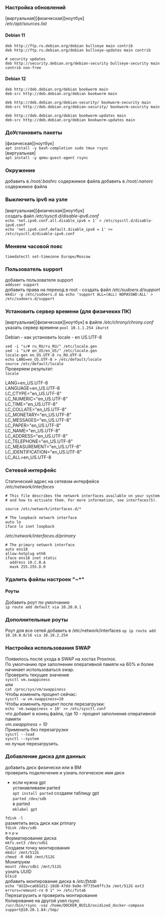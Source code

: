 ### Настройка обновлений   
[виртуальная][физическая][ноутбук]  
_/etc/apt/sources.list_
#### Debian 11
```
deb http://ftp.ru.debian.org/debian bullseye main contrib
deb http://ftp.ru.debian.org/debian bullseye-updates main contrib

# security updates
deb http://security.debian.org/debian-security bullseye-security main contrib non-free
```
#### Debian 12
```
deb http://deb.debian.org/debian bookworm main
deb-src http://deb.debian.org/debian bookworm main

deb http://deb.debian.org/debian-security/ bookworm-security main
deb-src http://deb.debian.org/debian-security/ bookworm-security main

deb http://deb.debian.org/debian bookworm-updates main
deb-src http://deb.debian.org/debian bookworm-updates main
```
### ДоУстановить пакеты
[физическая][ноутбук]  
```apt install -y bash-completion sudo tmux rsync```  
[виртуальная]  
```apt install -y qemu-guest-agent rsync```  

### Окружение
добавить в _/root/.bashrc_ содержимое файла
добавить в _/root/.nanorc_ содержимое файла

### Выключить ipv6 на узле  
[виртуальная][физическая][ноутбук]  
создать файл _/etc/sysctl.d/disable-ipv6.conf_  
```echo 'net.ipv6.conf.all.disable_ipv6 = 1' > /etc/sysctl.d/disable-ipv6.conf```  
```echo 'net.ipv6.conf.default.disable_ipv6 = 1' >> /etc/sysctl.d/disable-ipv6.conf```  
### Меняем часовой пояс  
```timedatectl set-timezone Europe/Moscow```  
### Пользователь support  
добавить пользователя support  
```adduser support```   
добавить права на переход в root - создать файл _/etc/sudoers.d/support_   
```mkdir -p /etc/sudoers.d && echo 'support ALL=(ALL) NOPASSWD:ALL' > /etc/sudoers.d/support```   
### Установить сервер времени (для физичеких ПК)   
[виртуальная][физическая][ноутбук]
в файле _/etc/chrony/chrony.conf_ указать сервер времени
```pool 10.1.1.254 iburst```

Debian - как установить locale - en US.UTF-8

```sed -i "s/# ru_RU/ru_RU/" /etc/locale.gen```  
```sed -i "s/# en_US/en_US/" /etc/locale.gen```  
```locale-gen en_US.UTF-8 ru_RU.UTF-8```  
```echo LANG=en_US.UTF-8 > /etc/default/locale```  
```source /etc/default/locale```  
Проверяем результат:   
```locale```

LANG=en_US.UTF-8  
LANGUAGE=en_US.UTF-8  
LC_CTYPE="en_US.UTF-8"  
LC_NUMERIC="en_US.UTF-8"  
LC_TIME="en_US.UTF-8"  
LC_COLLATE="en_US.UTF-8"  
LC_MONETARY="en_US.UTF-8"  
LC_MESSAGES="en_US.UTF-8"  
LC_PAPER="en_US.UTF-8"  
LC_NAME="en_US.UTF-8"  
LC_ADDRESS="en_US.UTF-8"  
LC_TELEPHONE="en_US.UTF-8"  
LC_MEASUREMENT="en_US.UTF-8"  
LC_IDENTIFICATION="en_US.UTF-8"  
LC_ALL=en_US.UTF-8  

### Сетевой интерфейс   
Статический адрес на сетевом интерфейсе   
_/etc/network/interfaces_   
```
# This file describes the network interfaces available on your system
# and how to activate them. For more information, see interfaces(5).

source /etc/network/interfaces.d/*

# The loopback network interface
auto lo
iface lo inet loopback
```
_/etc/network/interfaces.d/primary_  
```
# The primary network interface
auto ens18
allow-hotplug eth0
iface ens18 inet static
  address 10.C.B.A
  mask 255.255.D.0
```
### Удалить файлы настроек "~*"  
#### Роуты  
Добавить роут по умолчанию  
```ip route add default via 10.20.0.1```
### Дополнительные роуты  
Роут для все  сетей добавить в /etc/network/interfaces
```up ip route add 10.10.0.0/16 via 10.10.2.254```
### Настройка использования SWAP  
Появилось после ухода в SWAP на хостах Proxmox.  
По умолчанию при заполнении оперативной памяти на 60% и более начинает использоваться swap.  
Проверить текущее значение  
```sysctl vm.swappiness```  
или  
```cat /proc/sys/vm/swappiness```  
Чтобы изменить процент сейчас:  
```sysctl -w vm.swappiness=10```  
Чтобы изменить процент после перезагрузки:  
```echo 'vm.swappiness = 10' >> /etc/sysctl.conf```  
что добавит в конец файла, где 10 - процент заполнения оперативной памяти  
_vm.swappiness = 10_  
Применить без перезагрузки  
```sysctl --load```  
```sysctl --system```  
но лучше перезагрузить.  

### Добавление диска для данных  
добавить диск физически или в ВМ  
проверить подключение и узнать логическое имя диск  
- если нужна gpt  
устанавливаем parted   
```apt install parted```
создаем таблицу gpt  
```parted /dev/sdb```  
в parted  
```mklabel gpt```  

```fdisk -l```  
разметить весь диск как primary  
```fdisk /dev/sdb```  
```m``` ```n``` ```p``` ```w```  
Форматирование диска  
```mkfs.ext3 /dev/sdb1```  
Создаем точку монтирования   
```mkdir /mnt/512G```  
```chmod -R 660 /mnt/512G```  
Монитруем   
```mount /dev/sdb1 /mnt/512G```  
узнать UUID  
```blkid```  
добавить монтирование диска в _/etc/fstab_   
```echo "UUID=ca601d12-18d8-47dd-9a9e-9f735e8ffc3a /mnt/512G ext3 errors=remount-ro 0 1" >> /etc/fstab```  
Перезагрузить и проверить монтирование  
Копирование на другой узел rsync   
```/usr/bin/rsync -vaz /home/DOCKER_BUILD/oxidized_docker-compose support@10.20.1.84:/tmp/```  
